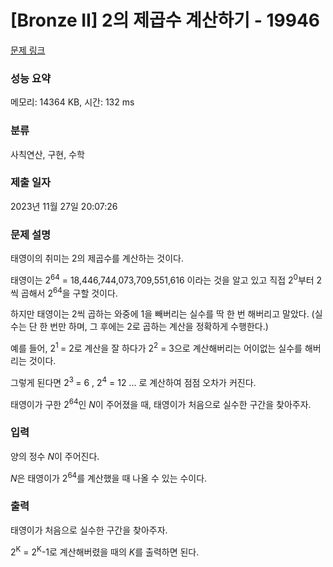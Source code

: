 # [Bronze II] 2의 제곱수 계산하기 - 19946 

[문제 링크](https://www.acmicpc.net/problem/19946) 

### 성능 요약

메모리: 14364 KB, 시간: 132 ms

### 분류

사칙연산, 구현, 수학

### 제출 일자

2023년 11월 27일 20:07:26

### 문제 설명

<p>태영이의 취미는 2의 제곱수를 계산하는 것이다.</p>

<p>태영이는 2<sup>64</sup> = 18,446,744,073,709,551,616 이라는 것을 알고 있고 직접 2<sup>0</sup>부터 2씩 곱해서 2<sup>64</sup>을 구할 것이다.</p>

<p>하지만 태영이는 2씩 곱하는 와중에 1을 빼버리는 실수를 딱 한 번 해버리고 말았다. (실수는 단 한 번만 하며, 그 후에는 2로 곱하는 계산을 정확하게 수행한다.)</p>

<p>예를 들어, 2<sup>1 </sup>= 2로 계산을 잘 하다가 2<sup>2</sup> = 3으로 계산해버리는 어이없는 실수를 해버리는 것이다.</p>

<p>그렇게 된다면 2<sup>3 </sup>= 6 , 2<sup>4</sup> = 12 ... 로 계산하여 점점 오차가 커진다.</p>

<p>태영이가 구한 2<sup>64</sup>인 <em>N</em>이 주어졌을 때, 태영이가 처음으로 실수한 구간을 찾아주자.</p>

### 입력 

 <p>양의 정수 <em>N</em>이 주어진다.</p>

<p><em>N</em>은 태영이가 2<sup>64</sup>를 계산했을 때 나올 수 있는 수이다.</p>

### 출력 

 <p>태영이가 처음으로 실수한 구간을 찾아주자.</p>

<p>2<sup>K</sup> = 2<sup>K</sup>-1로 계산해버렸을 때의 <i>K</i>를 출력하면 된다.</p>

